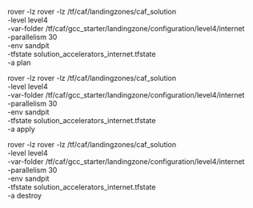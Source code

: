 
rover -lz rover -lz /tf/caf/landingzones/caf_solution \
-level level4 \
-var-folder /tf/caf/gcc_starter/landingzone/configuration/level4/internet \
-parallelism 30 \
-env sandpit \
-tfstate solution_accelerators_internet.tfstate \
-a plan

rover -lz rover -lz /tf/caf/landingzones/caf_solution \
-level level4 \
-var-folder /tf/caf/gcc_starter/landingzone/configuration/level4/internet \
-parallelism 30 \
-env sandpit \
-tfstate solution_accelerators_internet.tfstate \
-a apply

rover -lz rover -lz /tf/caf/landingzones/caf_solution \
-level level4 \
-var-folder /tf/caf/gcc_starter/landingzone/configuration/level4/internet \
-parallelism 30 \
-env sandpit \
-tfstate solution_accelerators_internet.tfstate \
-a destroy





